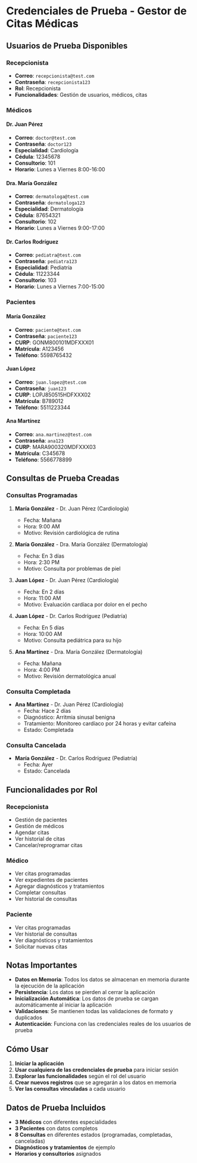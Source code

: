 # Credenciales de Prueba - Gestor de Citas Médicas

## Usuarios de Prueba Disponibles

### Recepcionista
- **Correo**: `recepcionista@test.com`
- **Contraseña**: `recepcionista123`
- **Rol**: Recepcionista
- **Funcionalidades**: Gestión de usuarios, médicos, citas

### Médicos

#### Dr. Juan Pérez
- **Correo**: `doctor@test.com`
- **Contraseña**: `doctor123`
- **Especialidad**: Cardiología
- **Cédula**: 12345678
- **Consultorio**: 101
- **Horario**: Lunes a Viernes 8:00-16:00

#### Dra. María González
- **Correo**: `dermatologa@test.com`
- **Contraseña**: `dermatologa123`
- **Especialidad**: Dermatología
- **Cédula**: 87654321
- **Consultorio**: 102
- **Horario**: Lunes a Viernes 9:00-17:00

#### Dr. Carlos Rodríguez
- **Correo**: `pediatra@test.com`
- **Contraseña**: `pediatra123`
- **Especialidad**: Pediatría
- **Cédula**: 11223344
- **Consultorio**: 103
- **Horario**: Lunes a Viernes 7:00-15:00

### Pacientes

#### María González
- **Correo**: `paciente@test.com`
- **Contraseña**: `paciente123`
- **CURP**: GONM800101MDFXXX01
- **Matrícula**: A123456
- **Teléfono**: 5598765432

#### Juan López
- **Correo**: `juan.lopez@test.com`
- **Contraseña**: `juan123`
- **CURP**: LOPJ850515HDFXXX02
- **Matrícula**: B789012
- **Teléfono**: 5511223344

#### Ana Martínez
- **Correo**: `ana.martinez@test.com`
- **Contraseña**: `ana123`
- **CURP**: MARA900320MDFXXX03
- **Matrícula**: C345678
- **Teléfono**: 5566778899

## Consultas de Prueba Creadas

### Consultas Programadas
1. **María González** - Dr. Juan Pérez (Cardiología)
   - Fecha: Mañana
   - Hora: 9:00 AM
   - Motivo: Revisión cardiológica de rutina

2. **María González** - Dra. María González (Dermatología)
   - Fecha: En 3 días
   - Hora: 2:30 PM
   - Motivo: Consulta por problemas de piel

3. **Juan López** - Dr. Juan Pérez (Cardiología)
   - Fecha: En 2 días
   - Hora: 11:00 AM
   - Motivo: Evaluación cardíaca por dolor en el pecho

4. **Juan López** - Dr. Carlos Rodríguez (Pediatría)
   - Fecha: En 5 días
   - Hora: 10:00 AM
   - Motivo: Consulta pediátrica para su hijo

5. **Ana Martínez** - Dra. María González (Dermatología)
   - Fecha: Mañana
   - Hora: 4:00 PM
   - Motivo: Revisión dermatológica anual

### Consulta Completada
- **Ana Martínez** - Dr. Juan Pérez (Cardiología)
  - Fecha: Hace 2 días
  - Diagnóstico: Arritmia sinusal benigna
  - Tratamiento: Monitoreo cardíaco por 24 horas y evitar cafeína
  - Estado: Completada

### Consulta Cancelada
- **María González** - Dr. Carlos Rodríguez (Pediatría)
  - Fecha: Ayer
  - Estado: Cancelada

## Funcionalidades por Rol

### Recepcionista
- Gestión de pacientes
- Gestión de médicos
- Agendar citas
- Ver historial de citas
- Cancelar/reprogramar citas

### Médico
- Ver citas programadas
- Ver expedientes de pacientes
- Agregar diagnósticos y tratamientos
- Completar consultas
- Ver historial de consultas

### Paciente
- Ver citas programadas
- Ver historial de consultas
- Ver diagnósticos y tratamientos
- Solicitar nuevas citas

## Notas Importantes

- **Datos en Memoria**: Todos los datos se almacenan en memoria durante la ejecución de la aplicación
- **Persistencia**: Los datos se pierden al cerrar la aplicación
- **Inicialización Automática**: Los datos de prueba se cargan automáticamente al iniciar la aplicación
- **Validaciones**: Se mantienen todas las validaciones de formato y duplicados
- **Autenticación**: Funciona con las credenciales reales de los usuarios de prueba

## Cómo Usar

1. **Iniciar la aplicación**
2. **Usar cualquiera de las credenciales de prueba** para iniciar sesión
3. **Explorar las funcionalidades** según el rol del usuario
4. **Crear nuevos registros** que se agregarán a los datos en memoria
5. **Ver las consultas vinculadas** a cada usuario

## Datos de Prueba Incluidos

- **3 Médicos** con diferentes especialidades
- **3 Pacientes** con datos completos
- **8 Consultas** en diferentes estados (programadas, completadas, canceladas)
- **Diagnósticos y tratamientos** de ejemplo
- **Horarios y consultorios** asignados

